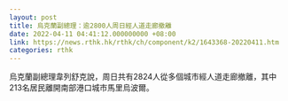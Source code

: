 ```yaml
---
layout: post
title: 烏克蘭副總理：逾2800人周日經人道走廊撤離
date: 2022-04-11 04:41:12.000000000 +08:00
link: https://news.rthk.hk/rthk/ch/component/k2/1643368-20220411.htm
categories: rthk
---
```


烏克蘭副總理韋列舒克說，周日共有2824人從多個城市經人道走廊撤離，其中213名居民離開南部港口城市馬里烏波爾。
